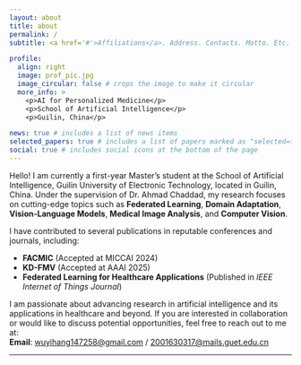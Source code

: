 ```yaml
---
layout: about
title: about
permalink: /
subtitle: <a href='#'>Affiliations</a>. Address. Contacts. Motto. Etc.

profile:
  align: right
  image: prof_pic.jpg
  image_circular: false # crops the image to make it circular
  more_info: >
    <p>AI for Personalized Medicine</p>
    <p>School of Artificial Intelligence</p>
    <p>Guilin, China</p>

news: true # includes a list of news items
selected_papers: true # includes a list of papers marked as "selected={true}"
social: true # includes social icons at the bottom of the page
---
```


Hello! I am currently a first-year Master’s student at the School of Artificial Intelligence, Guilin University of Electronic Technology, located in Guilin, China. Under the supervision of Dr. Ahmad Chaddad, my research focuses on cutting-edge topics such as **Federated Learning**, **Domain Adaptation**, **Vision-Language Models**, **Medical Image Analysis**, and **Computer Vision**.  

I have contributed to several publications in reputable conferences and journals, including:  
- **FACMIC** (Accepted at MICCAI 2024)  
- **KD-FMV** (Accepted at AAAI 2025)  
- **Federated Learning for Healthcare Applications** (Published in *IEEE Internet of Things Journal*)  

I am passionate about advancing research in artificial intelligence and its applications in healthcare and beyond. If you are interested in collaboration or would like to discuss potential opportunities, feel free to reach out to me at:  
**Email**: wuyihang147258@gmail.com / 2001630317@mails.guet.edu.cn  

---
